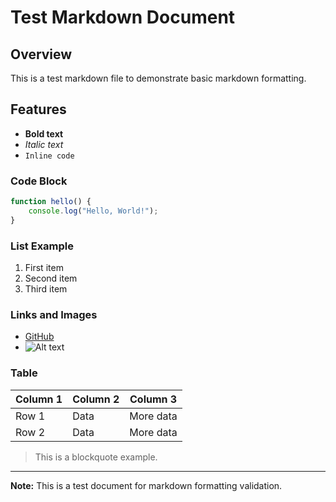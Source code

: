 # Test Markdown Document

## Overview
This is a test markdown file to demonstrate basic markdown formatting.

## Features
- **Bold text**
- *Italic text*
- `Inline code`

### Code Block
```javascript
function hello() {
    console.log("Hello, World!");
}
```

### List Example
1. First item
2. Second item
3. Third item

### Links and Images
- [GitHub](https://github.com)
- ![Alt text](https://via.placeholder.com/150)

### Table
| Column 1 | Column 2 | Column 3 |
|----------|----------|----------|
| Row 1    | Data     | More data|
| Row 2    | Data     | More data|

> This is a blockquote example.

---

**Note:** This is a test document for markdown formatting validation.
